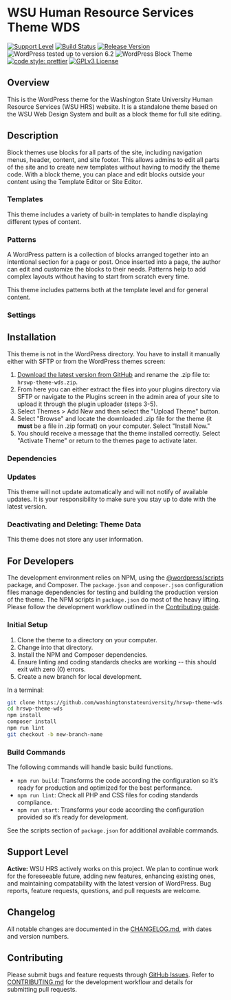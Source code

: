 # WSU Human Resource Services Theme WDS

[![Support Level](https://img.shields.io/badge/support-active-green.svg)](#support-level) [![Build Status](https://github.com/washingtonstateuniversity/hrswp-theme-wds/actions/workflows/coding-standards.yml/badge.svg)](https://github.com/washingtonstateuniversity/hrswp-theme-wds/actions) [![Release Version](https://img.shields.io/github/v/release/washingtonstateuniversity/hrswp-theme-wds)](https://github.com/washingtonstateuniversity/hrswp-theme-wds/releases/latest) ![WordPress tested up to version 6.2](https://img.shields.io/badge/WordPress-v6.2%20tested-success.svg) ![WordPress Block Theme](https://img.shields.io/badge/WordPress-block_theme-blueviolet) [![code style: prettier](https://img.shields.io/badge/code_style-prettier-ff69b4.svg)](https://github.com/prettier/prettier) [![GPLv3 License](https://img.shields.io/github/license/washingtonstateuniversity/hrswp-theme-wds)](https://github.com/washingtonstateuniversity/hrswp-theme-wds/blob/develop/LICENSE.md)

## Overview

This is the WordPress theme for the Washington State University Human Resource Services (WSU HRS) website. It is a standalone theme based on the WSU Web Design System and built as a block theme for full site editing.

## Description

Block themes use blocks for all parts of the site, including navigation menus, header, content, and site footer. This allows admins to edit all parts of the site and to create new templates without having to modify the theme code. With a block theme, you can place and edit blocks outside your content using the Template Editor or Site Editor.

### Templates

This theme includes a variety of built-in templates to handle displaying different types of content.

### Patterns

A WordPress pattern is a collection of blocks arranged together into an intentional section for a page or post. Once inserted into a page, the author can edit and customize the blocks to their needs. Patterns help to add complex layouts without having to start from scratch every time.

This theme includes patterns both at the template level and for general content.

### Settings


## Installation

This theme is not in the WordPress directory. You have to install it manually either with SFTP or from the WordPress themes screen:

1. [Download the latest version from GitHub](https://github.com/washingtonstateuniversity/hrswp-theme-wds/archive/stable.zip) and rename the .zip file to: `hrswp-theme-wds.zip`.
2. From here you can either extract the files into your plugins directory via SFTP or navigate to the Plugins screen in the admin area of your site to upload it through the plugin uploader (steps 3-5).
3. Select Themes > Add New and then select the "Upload Theme" button.
4. Select "Browse" and locate the downloaded .zip file for the theme (it **must** be a file in .zip format) on your computer. Select "Install Now."
5. You should receive a message that the theme installed correctly. Select "Activate Theme" or return to the themes page to activate later.

### Dependencies


### Updates

This theme will not update automatically and will not notify of available updates. It is your responsibility to make sure you stay up to date with the latest version.

### Deactivating and Deleting: Theme Data

This theme does not store any user information.

## For Developers

The development environment relies on NPM, using the [@wordpress/scripts](https://developer.wordpress.org/block-editor/reference-guides/packages/packages-scripts/) package, and Composer. The `package.json` and `composer.json` configuration files manage dependencies for testing and building the production version of the theme. The NPM scripts in `package.json` do most of the heavy lifting. Please follow the development workflow outlined in the [Contributing guide](https://github.com/washingtonstateuniversity/hrswp-theme-wds/blob/develop/CONTRIBUTING.md).

### Initial Setup

1. Clone the theme to a directory on your computer.
2. Change into that directory.
3. Install the NPM and Composer dependencies.
4. Ensure linting and coding standards checks are working -- this should exit with zero (0) errors.
5. Create a new branch for local development.

In a terminal:

~~~bash
git clone https://github.com/washingtonstateuniversity/hrswp-theme-wds.git
cd hrswp-theme-wds
npm install
composer install
npm run lint
git checkout -b new-branch-name
~~~

### Build Commands

The following commands will handle basic build functions.

- `npm run build`: Transforms the code according the configuration so it’s ready for production and optimized for the best performance.
- `npm run lint`: Check all PHP and CSS files for coding standards compliance.
- `npm run start`: Transforms your code according the configuration provided so it’s ready for development.

See the scripts section of `package.json` for additional available commands.

## Support Level

**Active:** WSU HRS actively works on this project. We plan to continue work for the foreseeable future, adding new features, enhancing existing ones, and maintaining compatability with the latest version of WordPress. Bug reports, feature requests, questions, and pull requests are welcome.

## Changelog

All notable changes are documented in the [CHANGELOG.md](https://github.com/washingtonstateuniversity/hrswp-theme-wds/blob/develop/CHANGELOG.md), with dates and version numbers.

## Contributing

Please submit bugs and feature requests through [GitHub Issues](https://github.com/washingtonstateuniversity/hrswp-theme-wds/issues). Refer to [CONTRIBUTING.md](https://github.com/washingtonstateuniversity/hrswp-theme-wds/blob/develop/CONTRIBUTING.md) for the development workflow and details for submitting pull requests.
